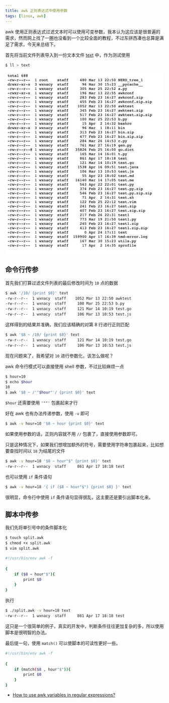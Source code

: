 ```yaml
---
title: awk 正则表达式中使用参数
tags: [linux, awk]
---
```


awk 使用正则表达式过滤文本时可以使用可变参数，我本认为这应该是很普遍的需求，然而网上找了一圈也没看到一个比较全面的教程，不过东拼西凑也总算是满足了需求，今天来总结下。

<!-- more -->
<!-- toc -->

首先将当前文件列表导入到一份文本文件 [text](https://raw.githubusercontent.com/wxnacy/file/master/common/text) 中，作为测试使用

```bash
$ ll > text
```

![1](https://raw.githubusercontent.com/wxnacy/image/master/blog/awk1_548.png)

## 命令行传参

首先我们打算过滤文件列表的最后修改时间为 `10` 点的数据

```bash
$ awk '/10/ {print $0}' text
-rw-r--r--  1 wxnacy  staff    1052 Mar 13 22:50 awktest
-rw-r--r--  1 wxnacy  staff     100 Mar 25 22:53 b.py
-rw-r--r--  1 wxnacy  staff     121 Mar 14 10:19 test.go
-rw-r--r--  1 wxnacy  staff     106 Mar 13 10:53 test.js
```

这样得到的结果并准确，我们应该精确的对第 8 行进行正则匹配

```bash
$ awk '$8 ~ /10/ {print $0}' text
-rw-r--r--  1 wxnacy  staff     121 Mar 14 10:19 test.go
-rw-r--r--  1 wxnacy  staff     106 Mar 13 10:53 test.js
```

现在问题来了，我希望对 `10` 进行参数化，该怎么做呢？

awk 命令行模式可以直接使用 shell 参数，不过比较麻烦一点

```bash
$ hour=10
$ echo $hour
10
$ awk '$8 ~ /'"$hour"'/ {print $0}' text
```

`$hour` 还需要使用 `'""'` 包裹起来才行

好在 awk 也有办法传递参数，使用 `-v` 即可

```bash
$ awk -v hour=10 '$8 ~ hour {print $0}' text
```

如果使用参数的话，正则内容就不用 `//` 包裹了，直接使用参数即可。


只是这种情况下，如果我们想增加额外的符号，需要使用字符串包裹起来，比如想要查找时间以 `18` 为结尾的文件

```bash
$ awk -v hour=18 '$8 ~ hour"$" {print $0}' text
-rw-r--r--  1 wxnacy  staff     861 Apr 17 18:18 test
```

也可以使用 `if` 条件语句

```bash
$ awk -v hour=18 '{ if ($8 ~ hour"$") {print $0} }' text
```

很明显，命令行中使用 `if` 条件语句显得很乱，这主要还是要引出脚本化来。

## 脚本中传参

我们先将单引号中的条件脚本化

```bash
$ touch split.awk
$ chmod +x split.awk
$ vim split.awk
```

```bash
#!/usr/bin/env awk -f

{
    if ($8 ~ hour"$"){
        print $0
    }
}
```

执行

```bash
$ ./split.awk -v hour=18 text
-rw-r--r--  1 wxnacy  staff     861 Apr 17 18:18 test
```

这只是一个很简单的例子，真实的开发中，判断条件往往更加复杂的多，所以使用脚本是很明智的办法。

最后提一句，使用 `match()` 可以使脚本的可读性更好一些。

```bash
#!/usr/bin/env awk -f

{
    if (match($8 , hour"$")){
        print $0
    }
}
```

- [How to use awk variables in regular expressions?](https://stackoverflow.com/questions/11534173/how-to-use-awk-variables-in-regular-expressions)
